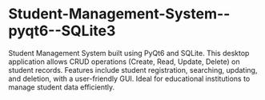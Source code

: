 # Student-Management-System--pyqt6--SQLite3
Student Management System built using PyQt6 and SQLite. This desktop application allows CRUD operations (Create, Read, Update, Delete) on student records. Features include student registration, searching, updating, and deletion, with a user-friendly GUI. Ideal for educational institutions to manage student data efficiently.
